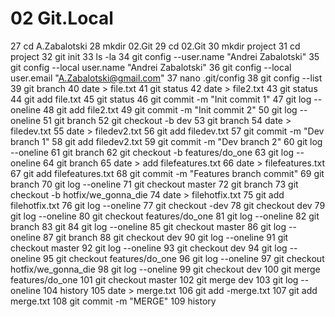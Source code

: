 # 02 Git.Local
   27  cd A.Zabalotski
   28  mkdir 02.Git
   29  cd 02.Git
   30  mkdir project
   31  cd project
   32  git init
   33  ls -la
   34  git config --user.name "Andrei Zabalotski"
   35  git config --local user.name "Andrei Zabalotski"
   36  git config --local user.email "A.Zabalotski@gmail.com"
   37  nano .git/config
   38  git config --list
   39  git branch
   40  date > file.txt
   41  git status
   42  date > file2.txt
   43  git status
   44  git add file.txt
   45  git status
   46  git commit -m "Init commit 1"
   47  git log --oneline
   48  git add file2.txt
   49  git commit -m "Init commit 2"
   50  git log --oneline
   51  git branch
   52  git checkout -b dev
   53  git branch
   54  date > filedev.txt
   55  date > filedev2.txt
   56  git add filedev.txt
   57  git commit -m "Dev branch 1"
   58  git add filedev2.txt
   59  git commit -m "Dev branch 2"
   60  git log --oneline
   61  git branch
   62  git checkout -b features/do_one
   63  git log --oneline
   64  git branch
   65  date > add filefeatures.txt
   66  date > filefeatures.txt
   67  git add filefeatures.txt
   68  git commit -m "Features branch commit"
   69  git branch
   70  git log --oneline
   71  git checkout master
   72  git branch
   73  git checkout -b hotfix/we_gonna_die
   74  date > filehotfix.txt
   75  git add filehotfix.txt
   76  git log --oneline
   77  git checkout -dev
   78  git checkout dev
   79  git log --oneline
   80  git checkout features/do_one
   81  git log --oneline
   82  git branch
   83  git 
   84  git log --oneline
   85  git checkout master
   86  git log --oneline
   87  git branch
   88  git checkout dev
   90  git log --oneline
   91  git checkout master
   92  git log --oneline
   93  git checkout dev
   94  git log --oneline
   95  git checkout features/do_one
   96  git log --oneline
   97  git checkout hotfix/we_gonna_die
   98  git log --oneline
   99  git checkout dev
  100  git merge features/do_one
  101  git checkout master
  102  git merge dev
  103  git log --oneline
  104  history
  105  date > merge.txt
  106  git add -merge.txt
  107  git add merge.txt
  108  git commit -m "MERGE"
  109  history

